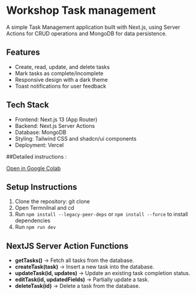 # Workshop Task management 
A simple Task Management application built with Next.js, using Server Actions for CRUD operations and MongoDB for data persistence.

## Features
- Create, read, update, and delete tasks
- Mark tasks as complete/incomplete
- Responsive design with a dark theme
- Toast notifications for user feedback

## Tech Stack
- Frontend: Next.js 13 (App Router)
- Backend: Next.js Server Actions
- Database: MongoDB
- Styling: Tailwind CSS and shadcn/ui components
- Deployment: Vercel

##Detailed instructions :

[Open in Google Colab](https://colab.research.google.com/drive/1shUcBNm6x6uM4-_QRt1kv3NrnVRum_8k)


## Setup Instructions
1. Clone the repository: git clone<repo-name>
2. Open Termnilnal and cd <application-folder>
3. Run `npm install --legacy-peer-deps` or `npm install --force` to install dependencies
4. Run `npm run dev`

## NextJS Server Action Functions 
- **getTasks()** → Fetch all tasks from the database.
- **createTask(task)** → Insert a new task into the database.
- **updateTask(id, updates)** → Update an existing task completion status.
- **editTask(id, updatedFields)** → Partially update a task.
- **deleteTask(id)** → Delete a task from the database.
